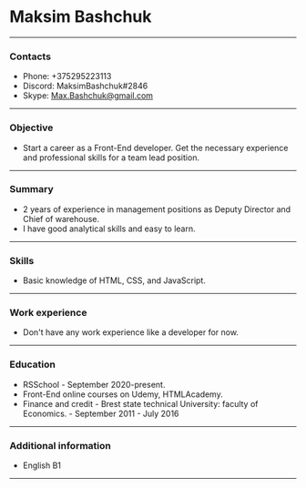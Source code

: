 # Maksim Bashchuk

********

### Contacts

* Phone: +375295223113
* Discord: MaksimBashchuk#2846
* Skype: Max.Bashchuk@gmail.com

********

### Objective

* Start a career as a Front-End developer. Get the necessary experience and professional skills for a team lead position.

********

### Summary

* 2 years of experience in management positions as Deputy Director and Сhief of warehouse.
* I have good analytical skills and easy to learn.

********

### Skills

* Basic knowledge of HTML, CSS, and JavaScript.

********

### Work experience

* Don't have any work experience like a developer for now.

********

### Education
* RSSchool - September 2020-present.
* Front-End online courses on Udemy, HTMLAcademy.
* Finance and credit - Brest state technical University: faculty of Economics. - September 2011 - July 2016

********

### Additional information
* English B1

********